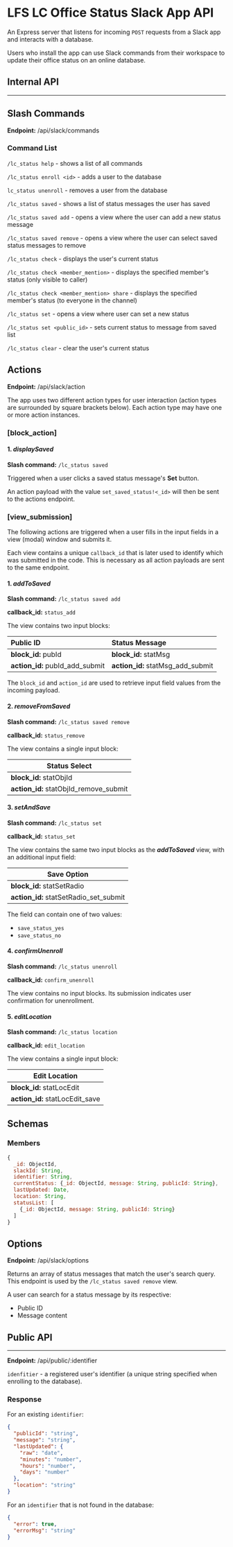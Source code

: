 # LFS LC Office Status Slack App API
An Express server that listens for incoming `POST` requests from a Slack app and interacts with a database. 

Users who install the app can use Slack commands from their workspace to update their office status on an online database.

## Internal API
___

Slash Commands
---------

**Endpoint:** /api/slack/commands

### Command List

`/lc_status help` - shows a list of all commands


`/lc_status enroll <id>` - adds a user to the database

`lc_status unenroll` - removes a user from the database


`/lc_status saved` - shows a list of status messages the user has saved

`/lc_status saved add` - opens a view where the user can add a new status message

`/lc_status saved remove` - opens a view where the user can select saved status messages to remove


`/lc_status check` - displays the user's current status

`/lc_status check <member_mention>` - displays the specified member's status (only visible to caller)

`/lc_status check <member_mention> share` - displays the specified member's status (to everyone in the channel)


`/lc_status set` - opens a view where user can set a new status 

`/lc_status set <public_id>` - sets current status to message from saved list 


`/lc_status clear` - clear the user's current status


Actions
---------
**Endpoint:** /api/slack/action

The app uses two different action types for user interaction (action types are surrounded by square brackets below). Each action type may have one or more action instances.

### [block_action]

#### 1. _displaySaved_

**Slash command:** `/lc_status saved` 

Triggered when a user clicks a saved status message's __Set__ button. 

An action payload with the value `set_saved_status!<_id>` will then be sent to the actions endpoint.

### [view_submission]
The following actions are triggered when a user fills in the input fields in a view (modal) window and submits it. 

Each view contains a unique `callback_id` that is later used to identify which was submitted in the code. This is necessary as all action payloads are sent to the same endpoint.

#### 1. _addToSaved_

**Slash command:** `/lc_status saved add`

**callback_id:** `status_add`

The view contains two input blocks:

| **Public ID** | **Status Message** |
|:---------------|:--------------------|
|**block_id:**   pubId| **block_id:**  statMsg |
| **action_id:** pubId_add_submit| **action_id:**  statMsg_add_submit | 

The `block_id` and `action_id` are used to retrieve input field values from the incoming payload.

#### 2. _removeFromSaved_

**Slash command:** `/lc_status saved remove`

**callback_id:** `status_remove`

The view contains a single input block:

|**Status Select**|
|-----------------|
|**block_id:** statObjId |
|**action_id:** statObjId_remove_submit |

#### 3. _setAndSave_

**Slash command:** `/lc_status set`

**callback_id:** `status_set`

The view contains the same two input blocks as the **_addToSaved_** view, with an additional input field:

|**Save Option**|
|-----------------|
|**block_id:** statSetRadio |
|**action_id:** statSetRadio_set_submit |

The field can contain one of two values: 
* `save_status_yes`
* `save_status_no`

#### 4. _confirmUnenroll_ 

**Slash command:** `/lc_status unenroll`

**callback_id:** `confirm_unenroll`

The view contains no input blocks. Its submission indicates user confirmation for unenrollment.

#### 5. _editLocation_

**Slash command:** `/lc_status location`

**callback_id:** `edit_location`

The view contains a single input block:

|**Edit Location**|
|-----------------|
|**block_id:** statLocEdit |
|**action_id:** statLocEdit_save |

## Schemas

### Members

```javascript
{
  _id: ObjectId,
  slackId: String,
  identifier: String,
  currentStatus: {_id: ObjectId, message: String, publicId: String},
  lastUpdated: Date,
  location: String,
  statusList: [
    {_id: ObjectId, message: String, publicId: String}
  ]
}
```

Options
----

**Endpoint:** /api/slack/options

Returns an array of status messages that match the user's search query. This endpoint is used by the `/lc_status saved remove` view.

A user can search for a status message by its respective:
* Public ID
* Message content

## Public API
___

**Endpoint:** /api/public/:identifier

`idenfitier` - a registered user's identifier (a unique string specified when enrolling to the database).

### Response
For an existing `identifier`:
```json
{ 
  "publicId": "string",
  "message": "string",
  "lastUpdated": {
    "raw": "date",
    "minutes": "number",
    "hours": "number",
    "days": "number"
  },
  "location": "string"
}
```

For an `identifier` that is not found in the database:
```json
{
  "error": true,
  "errorMsg": "string"
}
```



